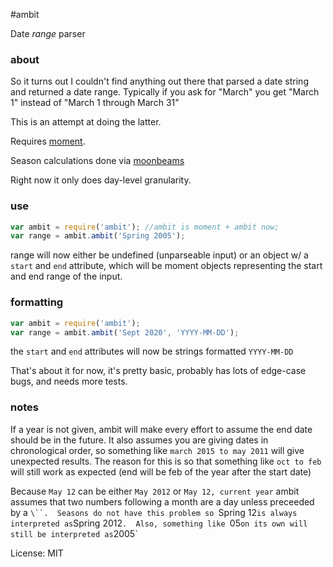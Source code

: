 #ambit

Date *range* parser

### about
So it turns out I couldn't find anything out there that parsed a date string and returned a date range.  Typically if you ask for "March" you get "March 1" instead of "March 1 through March 31"

This is an attempt at doing the latter.

Requires [moment](http://momentjs.com/).

Season calculations done via [moonbeams](https://github.com/wraithgar/moonbeams)

Right now it only does day-level granularity.

### use

```javascript
var ambit = require('ambit'); //ambit is moment + ambit now;
var range = ambit.ambit('Spring 2005');
```
range will now either be undefined (unparseable input) or an object w/ a ``start`` and ``end`` attribute, which will be moment objects representing the start and end range of the input.


### formatting

```javascript
var ambit = require('ambit');
var range = ambit.ambit('Sept 2020', 'YYYY-MM-DD');
```
the ``start`` and ``end`` attributes will now be strings formatted ``YYYY-MM-DD``

That's about it for now, it's pretty basic, probably has lots of edge-case bugs, and needs more tests.

### notes
If a year is not given, ambit will make every effort to assume the end date should be in the future.  It also assumes you are giving dates in chronological order, so something like `march 2015 to may 2011` will give unexpected results.  The reason for this is so that something like `oct to feb` will still work as expected (end will be feb of the year after the start date)

Because `May 12` can be either `May 2012` or `May 12, current year` ambit assumes that two numbers following a month are a day unless preceeded by a `\``.  Seasons do not have this problem so `Spring 12` is always interpreted as `Spring 2012`.  Also, something like `05` on its own will still be interpreted as `2005`

License: MIT
